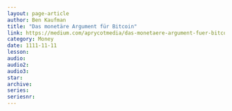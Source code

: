 ```yaml
---
layout: page-article
author: Ben Kaufman
title: "Das monetäre Argument für Bitcoin"
link: https://medium.com/aprycotmedia/das-monetaere-argument-fuer-bitcoin-62559a4c7b7d
category: Money
date: 1111-11-11
lesson: 
audio: 
audio2: 
audio3: 
star: 
archive: 
series: 
seriesnr: 
---
```

